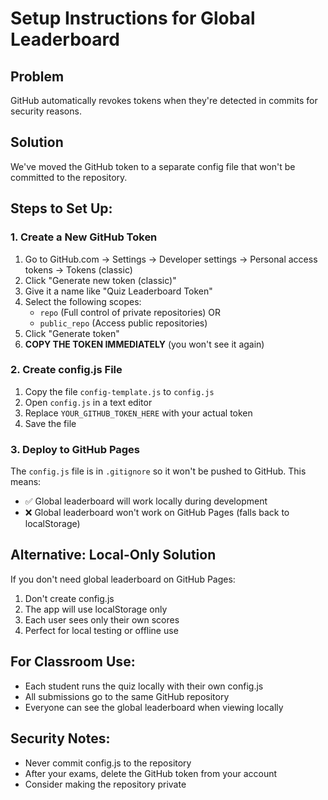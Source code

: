 # Setup Instructions for Global Leaderboard

## Problem
GitHub automatically revokes tokens when they're detected in commits for security reasons.

## Solution
We've moved the GitHub token to a separate config file that won't be committed to the repository.

## Steps to Set Up:

### 1. Create a New GitHub Token
1. Go to GitHub.com → Settings → Developer settings → Personal access tokens → Tokens (classic)
2. Click "Generate new token (classic)"
3. Give it a name like "Quiz Leaderboard Token"
4. Select the following scopes:
   - `repo` (Full control of private repositories) OR
   - `public_repo` (Access public repositories)
5. Click "Generate token"
6. **COPY THE TOKEN IMMEDIATELY** (you won't see it again)

### 2. Create config.js File
1. Copy the file `config-template.js` to `config.js`
2. Open `config.js` in a text editor
3. Replace `YOUR_GITHUB_TOKEN_HERE` with your actual token
4. Save the file

### 3. Deploy to GitHub Pages
The `config.js` file is in `.gitignore` so it won't be pushed to GitHub. This means:
- ✅ Global leaderboard will work locally during development
- ❌ Global leaderboard won't work on GitHub Pages (falls back to localStorage)

## Alternative: Local-Only Solution
If you don't need global leaderboard on GitHub Pages:
1. Don't create config.js
2. The app will use localStorage only
3. Each user sees only their own scores
4. Perfect for local testing or offline use

## For Classroom Use:
- Each student runs the quiz locally with their own config.js
- All submissions go to the same GitHub repository
- Everyone can see the global leaderboard when viewing locally

## Security Notes:
- Never commit config.js to the repository
- After your exams, delete the GitHub token from your account
- Consider making the repository private
